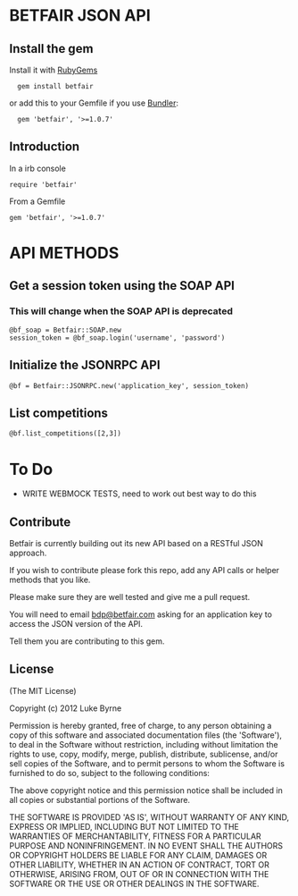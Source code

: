 # BETFAIR JSON API #


## Install the gem ##

Install it with [RubyGems](http://rubygems.org/gems/betfair)

      gem install betfair

or add this to your Gemfile if you use [Bundler](http://gembundler.com/):

      gem 'betfair', '>=1.0.7'

## Introduction
In a irb console

    require 'betfair'

From a Gemfile

    gem 'betfair', '>=1.0.7'

# API METHODS #

## Get a session token using the SOAP API ##
### This will change when the SOAP API is deprecated
    @bf_soap = Betfair::SOAP.new
    session_token = @bf_soap.login('username', 'password')

## Initialize the JSONRPC API ##

    @bf = Betfair::JSONRPC.new('application_key', session_token)

## List competitions ##

    @bf.list_competitions([2,3])


# To Do #
* WRITE WEBMOCK TESTS, need to work out best way to do this

## Contribute ##
Betfair is currently building out its new API based on a RESTful JSON approach.

If you wish to contribute please fork this repo, add any API calls or helper methods that you like.

Please make sure they are well tested and give me a pull request.

You will need to email bdp@betfair.com asking for an application key to access the JSON version of the API.

Tell them you are contributing to this gem.

## License ##
(The MIT License)

Copyright (c) 2012 Luke Byrne

Permission is hereby granted, free of charge, to any person obtaining
a copy of this software and associated documentation files (the
'Software'), to deal in the Software without restriction, including
without limitation the rights to use, copy, modify, merge, publish,
distribute, sublicense, and/or sell copies of the Software, and to
permit persons to whom the Software is furnished to do so, subject to
the following conditions:

The above copyright notice and this permission notice shall be
included in all copies or substantial portions of the Software.

THE SOFTWARE IS PROVIDED 'AS IS', WITHOUT WARRANTY OF ANY KIND,
EXPRESS OR IMPLIED, INCLUDING BUT NOT LIMITED TO THE WARRANTIES OF
MERCHANTABILITY, FITNESS FOR A PARTICULAR PURPOSE AND
NONINFRINGEMENT. IN NO EVENT SHALL THE AUTHORS OR COPYRIGHT HOLDERS BE
LIABLE FOR ANY CLAIM, DAMAGES OR OTHER LIABILITY, WHETHER IN AN ACTION
OF CONTRACT, TORT OR OTHERWISE, ARISING FROM, OUT OF OR IN CONNECTION
WITH THE SOFTWARE OR THE USE OR OTHER DEALINGS IN THE SOFTWARE.

